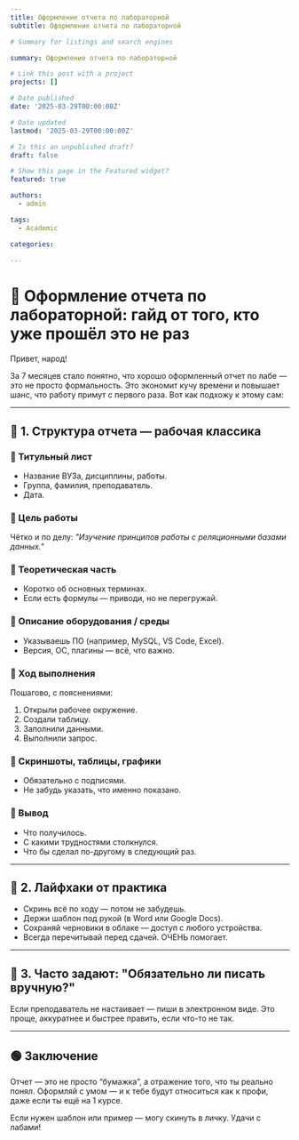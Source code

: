 ```yaml
---
title: Оформление отчета по лабораторной
subtitle: Оформление отчета по лабораторной

# Summary for listings and search engines

summary: Оформление отчета по лабораторной

# Link this post with a project
projects: []

# Date published
date: '2025-03-29T00:00:00Z'

# Date updated
lastmod: '2025-03-29T00:00:00Z'

# Is this an unpublished draft?
draft: false

# Show this page in the Featured widget?
featured: true

authors:
  - admin

tags:
  - Academic

categories:
  
---
```


# 🧾 Оформление отчета по лабораторной: гайд от того, кто уже прошёл это не раз

Привет, народ!

За 7 месяцев стало понятно, что хорошо оформленный отчет по лабе — это не просто формальность. Это экономит кучу времени и повышает шанс, что работу примут с первого раза. Вот как подхожу к этому сам:

---

## 📌 1. Структура отчета — рабочая классика

### 🔹 Титульный лист
- Название ВУЗа, дисциплины, работы.
- Группа, фамилия, преподаватель.
- Дата.

### 🔹 Цель работы
Чётко и по делу: *"Изучение принципов работы с реляционными базами данных."*

### 🔹 Теоретическая часть
- Коротко об основных терминах.
- Если есть формулы — приводи, но не перегружай.

### 🔹 Описание оборудования / среды
- Указываешь ПО (например, MySQL, VS Code, Excel).
- Версия, ОС, плагины — всё, что важно.

### 🔹 Ход выполнения
Пошагово, с пояснениями:
1. Открыли рабочее окружение.
2. Создали таблицу.
3. Заполнили данными.
4. Выполнили запрос.

### 🔹 Скриншоты, таблицы, графики
- Обязательно с подписями.
- Не забудь указать, что именно показано.

### 🔹 Вывод
- Что получилось.
- С какими трудностями столкнулся.
- Что бы сделал по-другому в следующий раз.

---

## 🧠 2. Лайфхаки от практика

- Скринь всё по ходу — потом не забудешь.
- Держи шаблон под рукой (в Word или Google Docs).
- Сохраняй черновики в облаке — доступ с любого устройства.
- Всегда перечитывай перед сдачей. ОЧЕНЬ помогает.

---

## 💬 3. Часто задают: "Обязательно ли писать вручную?"

Если преподаватель не настаивает — пиши в электронном виде. Это проще, аккуратнее и быстрее править, если что-то не так.

---

## 🟢 Заключение

Отчет — это не просто “бумажка”, а отражение того, что ты реально понял. Оформляй с умом — и к тебе будут относиться как к профи, даже если ты ещё на 1 курсе.

Если нужен шаблон или пример — могу скинуть в личку. Удачи с лабами!

